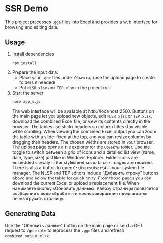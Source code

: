 # SSR Demo

This project processes `.gge` files into Excel and provides a web interface for browsing and editing data.

## Usage

1. Install dependencies
   ```bash
   npm install
   ```
2. Prepare the input data:
   - Place your `.gge` files under `Объекты/` (use the upload page to create folders if needed)
   - Put `NLSR.xlsx` and `TEP.xlsx` in the project root
3. Start the server
   ```bash
   node app_s.js
   ```
   The web interface will be available at <http://localhost:2500>.
  Buttons on the main page let you upload new objects, edit `NLSR.xlsx` or `TEP.xlsx`, download the combined Excel file, or view its contents directly in the browser. The tables use sticky headers so column titles stay visible while scrolling. When viewing the combined Excel output you can zoom the table with a slider fixed at the top, and you can resize columns by dragging their headers. The chosen widths are stored in your browser.
  The upload page opens a file explorer for the `Объекты` folder. Use the toggle to switch between a grid of icons and a detailed list view (name, date, type, size) just like in Windows Explorer. Folder icons are embedded directly in the stylesheet so no binary images are required. There is also a button to open `C:\Users\User\4` in your system file manager.
  The NLSR and TEP editors include “Добавить строку” buttons above and below the table for quick entry. From those pages you can download the current Excel or upload a replacement file. When нажимаете кнопку «Обновить данные», вверху страницы появляется сообщение о ходе обработки и после завершения предлагается перезагрузить страницу.

## Generating Data

Use the "Обновить данные" button on the main page or send a GET request to `/generate` to reprocess the `.gge` files and refresh `combined_output.xlsx`.
